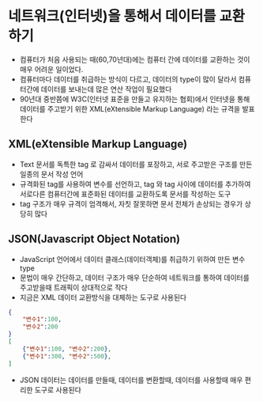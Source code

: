 # 네트워크(인터넷)을 통해서 데이터를 교환하기
- 컴퓨터가 처음 사용되는 때(60,70년대)에는 컴퓨터 간에 데이터를 교환하는 것이 매우 어려운 일이었다.
- 컴퓨터마다 데이터를 취급하는 방식이 다르고, 데이터의 type이 많이 달라서 컴퓨터간에 데이터를 보내는데 많은 연산 작업이 필요했다
- 90년대 중반쯤에 W3C(인터넷 표준을 만들고 유지하는 협회)에서 인터넷을 통해 데이터를 주고받기 위한 XML(eXtensible Markup Language) 라는 규격을 발표한다

## XML(eXtensible Markup Language)
- Text 문서를 독특한 tag 로 감싸서 데이터를 포장하고, 서로 주고받은 구조를 만든 일종의 문서 작성 언어
- 규격화된 tag를 사용하여 변수를 선언하고, tag 와 tag 사이에 데이터를 추가하여 서로다른 컴퓨터간에 표준화된 데이터를 교환하도록 문서를 작성하는 도구
- tag 구조가 매우 규격이 엄격해서, 자칫 잘못하면 문서 전체가 손상되는 경우가 상당히 많다

## JSON(Javascript Object Notation)
- JavaScript 언어에서 데이터 클래스(데이터객체)를 취급하기 위하여 만든 변수 type
- 문법이 매우 간단하고, 데이터 구조가 매우 단순하여 네트워크를 통하여 데이터를 주고받을때 트래픽이 상대적으로 작다
- 지금은 XML 데이터 교환방식을 대체하는 도구로 사용된다

```json
{
    "변수1":100,
    "변수2":200
}
[
    {"변수1":100, "변수2":200},
    {"변수1":300, "변수2":500},
]
```
- JSON 데이터는 데이터를 만들때, 데이터를 변환할때, 데이터를 사용할때 매우 편리한 도구로 사용된다
